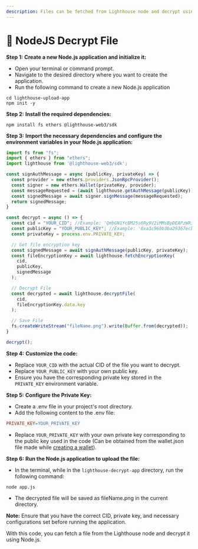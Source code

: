 ```yaml
---
description: Files can be fetched from Lighthouse node and decrypt using NodeJS, similar to the example given below.
---
```

# 🔐 NodeJS Decrypt File

**Step 1:** **Create a new Node.js application and initialize it:**&#x20;

* Open your terminal or command prompt.
* Navigate to the desired directory where you want to create the application.
* Run the following command to create a new Node.js application

```shell
cd lighthouse-upload-app
npm init -y
```

**Step 2:** **Install the required dependencies:**&#x20;
```shell
npm install fs ethers @lighthouse-web3/sdk
```

**Step 3:** **Import the necessary dependencies and configure the environment variables in your Node.js application:**&#x20;

```javascript
import fs from "fs";
import { ethers } from "ethers";
import lighthouse from '@lighthouse-web3/sdk';

const signAuthMessage = async (publicKey, privateKey) => {
  const provider = new ethers.providers.JsonRpcProvider();
  const signer = new ethers.Wallet(privateKey, provider);
  const messageRequested = (await lighthouse.getAuthMessage(publicKey)).data.message;
  const signedMessage = await signer.signMessage(messageRequested);
  return signedMessage;
}

const decrypt = async () => {
  const cid = "YOUR_CID"; //Example: 'QmbGN1YcBM25s6Ry9V2iMMsBpDEAPzWRiYQQwCTx7PPXRZ'
  const publicKey = "YOUR_PUBLIC_KEY"; //Example: '0xa3c960b3ba29367ecbcaf1430452c6cd7516f588'
  const privateKey = process.env.PRIVATE_KEY;

  // Get file encryption key
  const signedMessage = await signAuthMessage(publicKey, privateKey);
  const fileEncryptionKey = await lighthouse.fetchEncryptionKey(
    cid,
    publicKey,
    signedMessage
  );

  // Decrypt File
  const decrypted = await lighthouse.decryptFile(
    cid,
    fileEncryptionKey.data.key
  );

  // Save File
  fs.createWriteStream("fileName.png").write(Buffer.from(decrypted));
}

decrypt();
```
**Step 4:** **Customize the code:**&#x20;
* Replace `YOUR_CID` with the actual CID of the file you want to decrypt.
* Replace `YOUR_PUBLIC_KEY` with your own public key.
* Ensure you have the corresponding private key stored in the `PRIVATE_KEY` environment variable.

**Step 5:** **Configure the Private Key:**&#x20;
* Create a .env file in your project's root directory.
* Add the following content to the .env file:
```makefile
PRIVATE_KEY=YOUR_PRIVATE_KEY
```
* Replace `YOUR_PRIVATE_KEY` with your own private key corresponding to the public key used in the code (Can be obtained from the wallet.json file made while [creating a wallet](https://docs.lighthouse.storage/lighthouse-1/cli-tool/cli-commands/create-wallet)). 

**Step 6:** **Run the Node.js application to upload the file:**&#x20;
* In the terminal, while in the `lighthouse-decrypt-app` directory, run the following command:
```shell
node app.js
```
* The decrypted file will be saved as fileName.png in the current directory.


**Note:** Ensure that you have the correct CID, private key, and necessary configurations set before running the application.

With this code, you can fetch a file from the Lighthouse node and decrypt it using Node.js.

